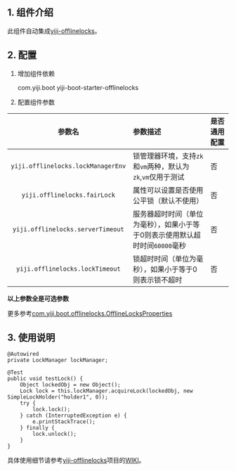 ## 1. 组件介绍
此组件自动集成[yiji-offlinelocks](http://gitlab.yiji/agraellee/yiji-offlinelocks)。

## 2. 配置

1) 增加组件依赖

    <dependency>
       <groupId>com.yiji.boot</groupId>
       <artifactId>yiji-boot-starter-offlinelocks</artifactId>
    </dependency>

2) 配置组件参数    


|参数名|参数描述|是否通用配置|
|:---:|:------|:-----|
|`yiji.offlinelocks.lockManagerEnv`|锁管理器环境，支持`zk`和`vm`两种，默认为`zk`,`vm`仅用于测试|否|
|`yiji.offlinelocks.fairLock`| 属性可以设置是否使用公平锁（默认不使用）|否|
|`yiji.offlinelocks.serverTimeout`|服务器超时时间（单位为毫秒），如果小于等于0则表示使用默认超时时间`60000`毫秒|否|
|`yiji.offlinelocks.lockTimeout`|锁超时时间（单位为毫秒），如果小于等于0则表示锁不超时|否|

**以上参数全是可选参数**

更多参考[com.yiji.boot.offlinelocks.OfflineLocksProperties](src/main/java/com/yiji/boot/offlinelocks/OfflineLocksProperties.java)

## 3. 使用说明
         
	@Autowired
	private LockManager lockManager;
	
	@Test
	public void testLock() {
		Object lockedObj = new Object();
		Lock lock = this.lockManager.acquireLock(lockedObj, new SimpleLockHolder("holder1", 0));
		try {
			lock.lock();
		} catch (InterruptedException e) {
			e.printStackTrace();
		} finally {
			lock.unlock();
		}
	}

具体使用细节请参考[yiji-offlinelocks](http://gitlab.yiji/agraellee/yiji-offlinelocks)项目的[WIKI](http://gitlab.yiji/agraellee/yiji-offlinelocks/wikis/home)。
